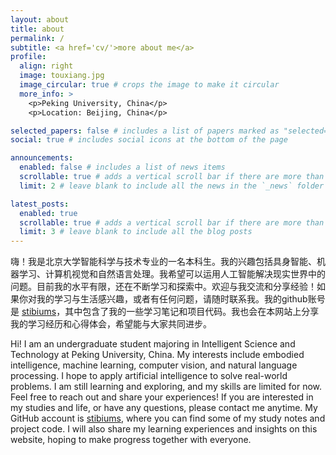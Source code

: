 ```yaml
---
layout: about
title: about
permalink: /
subtitle: <a href='cv/'>more about me</a>
profile:
  align: right
  image: touxiang.jpg 
  image_circular: true # crops the image to make it circular
  more_info: >
    <p>Peking University, China</p>
    <p>Location: Beijing, China</p>

selected_papers: false # includes a list of papers marked as "selected={true}"
social: true # includes social icons at the bottom of the page

announcements:
  enabled: false # includes a list of news items
  scrollable: true # adds a vertical scroll bar if there are more than 3 news items
  limit: 2 # leave blank to include all the news in the `_news` folder

latest_posts:
  enabled: true
  scrollable: true # adds a vertical scroll bar if there are more than 3 new posts items
  limit: 3 # leave blank to include all the blog posts
---
```


嗨！我是北京大学智能科学与技术专业的一名本科生。我的兴趣包括具身智能、机器学习、计算机视觉和自然语言处理。我希望可以运用人工智能解决现实世界中的问题。目前我的水平有限，还在不断学习和探索中。欢迎与我交流和分享经验！如果你对我的学习与生活感兴趣，或者有任何问题，请随时联系我。我的github账号是 [stibiums](https://github.com/stibiums)，其中包含了我的一些学习笔记和项目代码。我也会在本网站上分享我的学习经历和心得体会，希望能与大家共同进步。

Hi! I am an undergraduate student majoring in Intelligent Science and Technology at Peking University, China. My interests include embodied intelligence, machine learning, computer vision, and natural language processing. I hope to apply artificial intelligence to solve real-world problems. I am still learning and exploring, and my skills are limited for now. Feel free to reach out and share your experiences! If you are interested in my studies and life, or have any questions, please contact me anytime. My GitHub account is [stibiums](https://github.com/stibiums), where you can find some of my study notes and project code. I will also share my learning experiences and insights on this website, hoping to make progress together with everyone.
